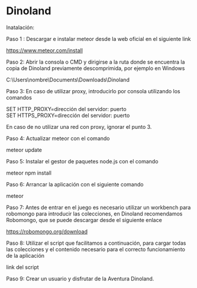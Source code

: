 # Dinoland

Inatalación:

Paso 1 : Descargar e instalar meteor desde la web oficial en el siguiente link

https://www.meteor.com/install

Paso 2: Abrir la consola o CMD y dirigirse a la ruta donde se encuentra la copia de Dinoland previamente descomprimida, por ejemplo en Windows

C:\Users\nombre\Documents\Downloads\Dinoland

Paso 3: En caso de utilizar proxy, introducirlo por consola utilizando los comandos

SET HTTP_PROXY=dirección del servidor: puerto <br>
SET HTTPS_PROXY=dirección del servidor: puerto 

En caso de no utilizar una red con proxy, ignorar el punto 3.

Paso 4: Actualizar meteor con el comando 

meteor update

Paso 5: Instalar el gestor de paquetes node.js con el comando

meteor npm install

Paso 6: Arrancar la aplicación con el siguiente comando

meteor

Paso 7: Antes de entrar en el juego es necesario utilizar un workbench para robomongo para introducir las colecciones, en Dinoland recomendamos Robomongo, que se puede descargar desde el siguiente enlace

https://robomongo.org/download

Paso 8: Utilizar el script que facilitamos a continuación, para cargar todas las colecciones y el contenido necesario para el correcto funcionamiento de la aplicación

link del script

Paso 9: Crear un usuario y disfrutar de la Aventura Dinoland.

